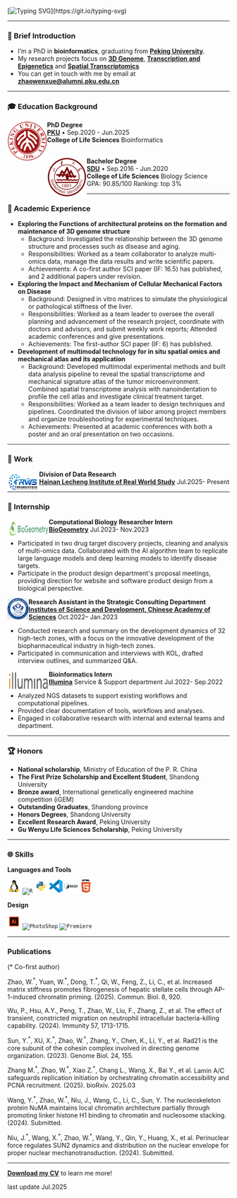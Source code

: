 [![Typing SVG](https://readme-typing-svg.herokuapp.com?font=Fira+Code&size=26&pause=1000&color=15F75E&background=0B030800&width=600&lines=To+be+continued%2C+to+be+understood...)](https://git.io/typing-svg)

---

### 🌱 Brief Introduction

- I’m a PhD in **bioinformatics**, graduating from **<a href="https://www.pku.edu.cn/">Peking University</a>**.
- My research projects focus on [**3D Genome**](https://www.nature.com/collections/rsxlmsyslk), [**Transcription and Epigenetics**](https://www.cell.com/cell/collections/transcription-epigenetics) and [**Spatial Transcriptomics**](https://www.nature.com/articles/s41592-020-01033-y)
- You can get in touch with me by email at [**zhaowenxue@alumni.pku.edu.cn**](mailto:zhaowenxue@alumni.pku.edu.cn)

---

### 🎓 Education Background

[<img align="left" height="90px" width="90px" alt="PKU" src="./Res/Icon/PKU.png"/>](https://www.pku.edu.cn/)

**PhD Degree** \
[**PKU**](https://www.pku.edu.cn/) • Sep.2020 - Jun.2025 \
**College of Life Sciences** Bioinformatics \
<br>

[<img align="left" height="90px" width="90px" alt="SDU" src="./Res/Icon/SDU.png"/>](https://www.sdu.edu.cn/)

**Bachelor Degree** \
[**SDU**](https://www.sdu.edu.cn/) • Sep.2016 - Jun.2020 \
**College of Life Sciences** Biology Science \
GPA: 90.85/100    Ranking: top 3% 

---

### 📗 Academic Experience

- **Exploring the Functions of architectural proteins on the formation and maintenance of 3D genome structure**
  - Background: Investigated the relationship between the 3D genome structure and processes such as disease and aging.
  - Responsibilities: Worked as a team collaborator to analyze multi-omics data, manage the data results and write scientific papers.
  - Achievements: A co-first author SCI paper (IF: 16.5) has published, and 2 additional papers under revision. 
- **Exploring the Impact and Mechanism of Cellular Mechanical Factors on Disease**
  - Background: Designed in vitro matrices to simulate the physiological or pathological stiffness of the liver.
  - Responsibilities: Worked as a team leader to oversee the overall planning and advancement of the research project, coordinate with doctors and advisors, and submit weekly work reports; Attended academic conferences and give presentations.
  - Achievements: The first-author SCI paper (IF: 6) has published.
- **Development of multimodal technology for in situ spatial omics and mechanical atlas and its application**
  - Background: Developed multimodal experimental methods and built data analysis pipeline to reveal the spatial transcriptome and mechanical signature atlas of the tumor microenvironment. Combined spatial transcriptome analysis with nanoindentation to profile the cell atlas and investigate clinical treatment target.
  - Responsibilities: Worked as a team leader to design techniques and pipelines. Coordinated the division of labor among project members and organize troubleshooting for experimental techniques.
  - Achievements: Presented at academic conferences with both a poster and an oral presentation on two occasions.

---

### 💼 Work

[<img align="left" height="48px" width="72px" alt="rws" src="./Res/Icon/rws.png"/>](https://hnrws.cn/)

**Division of Data Research** \
[**Hainan Lecheng Institute of Real World Study**](https://hnrws.cn/)  Jul.2025- Present

---

### 💼 Internship


[<img align="left" height="48px" width="94px" alt="BioGeometry" src="./Res/Icon/biogeo.png"/>](https://www.biogeom.com/zh/)

**Computational Biology Researcher Intern** \
[**BioGeometry**](https://www.biogeom.com/zh/) Jul.2023- Nov.2023
- Participated in two drug target discovery projects, cleaning and analysis of multi-omics data. Collaborated with the AI algorithm team to replicate large language models and deep learning models to identify disease targets.
- Participate in the product design department's proposal meetings, providing direction for website and software product design from a biological perspective.

[<img align="left" height="48px" width="48px" alt="isd" src="./Res/Icon/isd.png"/>](http://www.casisd.cn/)

**Research Assistant in the Strategic Consulting Department**	\
[**Institutes of Science and Development, Chinese Academy of Sciences**](http://www.casisd.cn/)	 Oct.2022– Jan.2023

- Conducted research and summary on the development dynamics of 32 high-tech zones, with a focus on the innovative development of the biopharmaceutical industry in high-tech zones.
- Participated in communication and interviews with KOL, drafted interview outlines, and summarized Q&A.

[<img align="left" height="48px" width="94px" alt="Illummina" src="./Res/Icon/illumina.png"/>](https://www.illumina.com.cn)

**Bioinformatics Intern** \
[**Illumina**](https://www.illumina.com.cn) Service & Support department  Jul.2022- Sep.2022
- Analyzed NGS datasets to support existing workflows and computational pipelines.
- Provided clear documentation of tools, workflows and analyses.
- Engaged in collaborative research with internal and external teams and department.

---

### 🏆 Honors

- **National scholarship**,  Ministry of Education of the P. R. China
- **The First Prize Scholarship and Excellent Student**, Shandong University
- **Bronze award**, International genetically engineered machine competition (iGEM)
- **Outstanding Graduates**, Shandong province
- **Honors Degrees**, Shandong University
- **Excellent Research Award**, Peking University
- **Gu Wenyu Life Sciences Scholarship**, Peking University


---

### 🌐 Skills 

**Languages and Tools**

<code><img src="https://raw.githubusercontent.com/github/explore/80688e429a7d4ef2fca1e82350fe8e3517d3494d/topics/linux/linux.png" alt="Linux" title="Linux" width="30" height="30"></code>
<code><img src="https://img.icons8.com/external-becris-lineal-color-becris/64/000000/external-r-data-science-becris-lineal-color-becris.png" alt="R" title="R" width="30" height="30"></code>
<code><img src="https://raw.githubusercontent.com/github/explore/80688e429a7d4ef2fca1e82350fe8e3517d3494d/topics/python/python.png" alt="Python" title="Python" width="30" height="30"></code>
<code><img src="https://raw.githubusercontent.com/github/explore/80688e429a7d4ef2fca1e82350fe8e3517d3494d/topics/visual-studio-code/visual-studio-code.png" alt="VSCode" title="VSCode" width="30" height="30"></code>
<code><img src="https://raw.githubusercontent.com/github/explore/80688e429a7d4ef2fca1e82350fe8e3517d3494d/topics/bash/bash.png" alt="Shell" title="Shell" width="30" height="30"></code>
<code><img src="https://raw.githubusercontent.com/github/explore/80688e429a7d4ef2fca1e82350fe8e3517d3494d/topics/html/html.png" alt="HTML" title="HTML" width="30" height="30"></code>

**Design**

<code><img height="30" src="./Res/Icon/ai2.png" alt="ai2" title="AI"></code>
<code><img height="30" src="https://img.icons8.com/color/50/000000/adobe-photoshop.png" alt="PhotoShop" title="PhotoShop"></code>
<code><img height="30" src="https://img.icons8.com/color/48/000000/adobe-premiere-pro.png" alt="Premiere" title="Premiere"></code>

---

### Publications

<div class="publications">
  <div class="co-first-author">(* Co-first author)</div>
  
  <p class="publication">
    <span class="authors">Zhao, W.<sup>*</sup>, Yuan, W.<sup>*</sup>, Dong, T.<sup>*</sup>, Qi, W., Feng, Z., Li, C., et al.</span> 
    <span class="title">Increased matrix stiffness promotes fibrogenesis of hepatic stellate cells through AP-1-induced chromatin priming.</span> 
    <span class="details">(2025). <span class="journal">Commun. Biol.</span> 8, 920. </span>
  </p>
  
  <p class="publication">
    <span class="authors">Wu, P., Hsu, A.Y., Peng, T., Zhao, W., Liu, F., Zhang, Z., et al.</span> 
    <span class="title">The effect of transient, constricted migration on neutrophil intracellular bacteria-killing capability.</span> 
    <span class="details">(2024). <span class="journal">Immunity</span> 57, 1713-1715. </span>
  </p>
  
  <p class="publication">
    <span class="authors">Sun, Y.<sup>*</sup>, XU, X.<sup>*</sup>, Zhao, W.<sup>*</sup>, Zhang, Y., Chen, K., Li, Y., et al.</span> 
    <span class="title">Rad21 is the core subunit of the cohesin complex involved in directing genome organization.</span> 
    <span class="details">(2023). <span class="journal">Genome Biol.</span> 24, 155. </span>
  </p>
  
  <p class="publication">
    <span class="authors">Zhang M.<sup>*</sup>, Zhao, W.<sup>*</sup>, Xiao Z.<sup>*</sup>, Chang L., Wang, X., Bai Y., et al.</span> 
    <span class="title">Lamin A/C safeguards replication initiation by orchestrating chromatin accessibility and PCNA recruitment.</span> 
    <span class="details">(2025). <span class="journal">bioRxiv.</span> 2025.03</span>
  </p>
  
  <p class="publication">
    <span class="authors">Wang, Y.<sup>*</sup>, Zhao, W.<sup>*</sup>, Niu, J., Wang, C., Li, C., Sun, Y.</span> 
    <span class="title">The nucleoskeleton protein NuMA maintains local chromatin architecture partially through promoting linker histone H1 binding to chromatin and nucleosome stacking.</span> 
    <span class="details">(2024). <span class="status">Submitted.</span></span>
  </p>
  
  <p class="publication">
    <span class="authors">Niu, J.<sup>*</sup>, Wang, X.<sup>*</sup>, Zhao, W.<sup>*</sup>, Wang, Y., Qin, Y., Huang, X., et al.</span> 
    <span class="title">Perinuclear force regulates SUN2 dynamics and distribution on the nuclear envelope for proper nuclear mechanotransduction.</span> 
    <span class="details">(2024). <span class="status">Submitted.</span></span>
  </p>
  
---

[**Download my CV**](src="./250629_CV_Zhao_Wenxue_github.pdf") to learn me more!

last update Jul.2025
